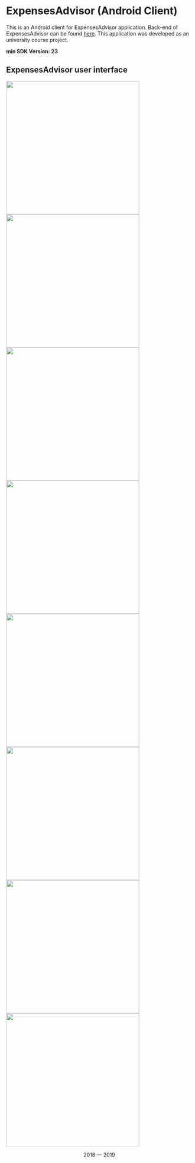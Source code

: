 # ExpensesAdvisor (Android Client)

This is an Android client for ExpensesAdvisor application. Back-end of ExpensesAdvisor can be found [here](https://github.com/ponomareva1/ExpensesAdvisor_server).
This application was developed as an university course project.

__min SDK Version: 23__

## ExpensesAdvisor user interface

<img src="https://cldup.com/DFOuKPHZds.jpg" width="360">  <img src="https://cldup.com/4xJZJ-mwcu.jpg" width="360">
<img src="https://cldup.com/nCylg06_Qa.jpg" width="360">  <img src="https://cldup.com/5TrwMsacus.jpg" width="360">
<img src="https://cldup.com/81ECS4ILRT.jpg" width="360">  <img src="https://cldup.com/7cAFh1NQNo.jpg" width="360">
<img src="https://cldup.com/N7v6pjrcdU.jpg" width="360">  <img src="https://cldup.com/fKOFHehlNF.jpg" width="360">

<p align="center">
2018 — 2019
</p>
